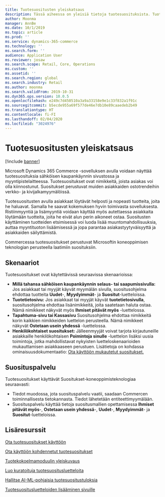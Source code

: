 ```yaml
---
title: Tuotesuositusten yleiskatsaus
description: Tässä aiheessa on yleisiä tietoja tuotesuosituksista. Tuotesuositusten avulla asiakkaat löytävät helposti ja nopeasti tuotteita, joita he haluavat. He löytävät jopa tuotteita, joita he eivät alun perin aikoneet ostaa.
author: Moonma
manager: AnnBe
ms.date: 10/1/2019
ms.topic: article
ms.prod: ''
ms.service: dynamics-365-commerce
ms.technology: ''
ms.search.form: ''
audience: Application User
ms.reviewer: josaw
ms.search.scope: Retail, Core, Operations
ms.custom: ''
ms.assetid: ''
ms.search.region: global
ms.search.industry: Retail
ms.author: moonma
ms.search.validFrom: 2019-10-31
ms.dyn365.ops.version: 10.0.5
ms.openlocfilehash: e249c7d450510a3a9a33158e9e1c33f832a1f91c
ms.sourcegitcommit: b5ecde955a69f577de46e7db10e89caaedeb2b49
ms.translationtype: HT
ms.contentlocale: fi-FI
ms.lasthandoff: 02/04/2020
ms.locfileid: "3024976"
---
```

# <a name="product-recommendations-overview"></a>Tuotesuositusten yleiskatsaus

[!include [banner](includes/banner.md)]

Microsoft Dynamics 365 Commerce -sovelluksen avulla voidaan näyttää tuotesuosituksia sähköisen kaupankäynnin sivustossa ja myyntipistelaitteessa. Tuotesuositukset ovat nimikkeitä, joista asiakas voi olla kiinnostunut. Suositukset perustuvat muiden asiakkaiden ostotrendeihin verkko- ja kivijalkamyymälöissä.

Tuotesuositusten avulla asiakkaat löytävät helposti ja nopeasti tuotteita, joita he haluavat. Samalla he saavat kokemuksen hyvin toimivasta sovelluksesta. Ristiinmyyntiä ja lisämyyntiä voidaan käyttää myös autettaessa asiakkaita löytämään tuotteita, joita he eivät alun perin aikoneet ostaa. Suositusten käyttäminen tuotteiden etsimisessä voi luoda lisää muuntomahdollisuuksia, auttaa myyntituoton lisäämisessä ja jopa parantaa asiakastyytyväisyyttä ja asiakkaiden säilyttämistä.

Commercessa tuotesuositukset perustuvat Microsoftin koneoppimisen teknologian perusteella laatimiin suosituksiin.


## <a name="scenarios"></a>Skenaariot

Tuotesuositukset ovat käytettävissä seuraavissa skenaarioissa:

- **Millä tahansa sähköisen kaupankäynnin selaus- tai saapumissivulla:** Jos asiakkaat tai myyjät käyvät myymälän sivulla, suositusohjelma ehdottaa tuotteita **Uudet**-, **Myydyimmät**- ja **Suositut**-luetteloissa.
- **Tuotetietosivu:** Jos asiakkaat tai myyjät käyvät **tuotetietosivulla**, suositusohjelma ehdottaa lisänimikkeitä, joita saatetaan haluta ostaa. Nämä nimikkeet näkyvät myös **Ihmiset pitävät myös** -luettelossa.
- **Tapahtuma-sivu tai Kassasivu** Suositusohjelma ehdottaa nimikkeitä korin kaikkien nimikkeiden luettelon perusteella. Nämä nimikkeet näkyvät **Ostetaan usein yhdessä** -luettelossa.
- **Henkilökohtaiset suositukset:** Jälleenmyyjät voivat tarjota kirjautuneille asiakkaille henkilökohtaisen **Poimintoja sinulle** -luettelon lisäksi uusia toimintoja, jotka mahdollistavat nykyisten luetteloskenaarioiden mukauttamisen asiakkaaseen perustuen. Lisätietoja on kohdassa ominaisuusdokumentaatio: [Ota käyttöön mukautetut suositukset.](personalized-recommendations.md)

## <a name="recommendation-service"></a>Suosituspalvelu

Tuotesuositukset käyttävät Suositukset-koneoppimisteknologiaa seuraavasti:

- Tiedot muodossa, jota suosituspalvelu vaatii, saadaan Commercen toiminnallisesta tietokannasta. Tiedot lähetetään entiteettimyymälään.
- Suosituspalvelu käyttää tietoja suositusmallien opettamisessa **Ihmiset pitävät myös**-, **Ostetaan usein yhdessä**-, **Uudet**-, **Myydyimmät**- ja **Suositut**-luetteloissa.

## <a name="additional-resources"></a>Lisäresurssit

[Ota tuotesuositukset käyttöön](enable-product-recommendations.md)

[Ota käyttöön kohdennetut tuotesuositukset](personalized-recommendations.md)

[Tuotekokoelmamoduulin yleiskuvaus](product-collection-module-overview.md)

[Luo kuratoituja tuotesuositusluetteloita](create-editorial-recommendation-lists.md)

[Hallitse AI-ML-pohjaisia tuotesuositustuloksia](modify-product-recommendation-results.md)

[Tuotesuositusluetteloiden lisääminen sivuille](add-reco-list-to-page.md)
